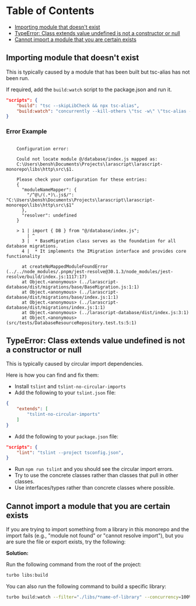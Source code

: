 # Table of Contents

- [Importing module that doesn't exist](#importing-module-that-doesnt-exist)
- [TypeError: Class extends value undefined is not a constructor or null](#typeerror-class-extends-value-undefined-is-not-a-constructor-or-null)
- [Cannot import a module that you are certain exists](#cannot-import-a-module-that-you-are-certain-exists)

## Importing module that doesn't exist

This is typically caused by a module that has been built but tsc-alias has not been run.

If required, add the `build:watch` script to the package.json and run it.

```json
"scripts": {
    "build": "tsc --skipLibCheck && npx tsc-alias",
    "build:watch": "concurrently --kill-others \"tsc -w\" \"tsc-alias -w\"",
}
```

### Error Example

```
                                                                                                       
    Configuration error:

    Could not locate module @/database/index.js mapped as:
    C:\Users\bensh\Documents\Projects\larascript\larascript-monorepo\libs\http\src\$1.

    Please check your configuration for these entries:
    {
      "moduleNameMapper": {
        "/^@\/(.*)\.js$/": "C:\Users\bensh\Documents\Projects\larascript\larascript-monorepo\libs\http\src\$1"
      },
      "resolver": undefined
    }

    > 1 | import { DB } from "@/database/index.js";
        | ^
      3 |  * BaseMigration class serves as the foundation for all database migrations.
      4 |  * It implements the IMigration interface and provides core functionality

      at createNoMappedModuleFoundError (../../node_modules/.pnpm/jest-resolve@30.1.3/node_modules/jest-resolve/build/index.js:1117:17)
      at Object.<anonymous> (../larascript-database/dist/migrations/base/BaseMigration.js:1:1)
      at Object.<anonymous> (../larascript-database/dist/migrations/base/index.js:1:1)
      at Object.<anonymous> (../larascript-database/dist/migrations/index.js:1:1)
      at Object.<anonymous> (../larascript-database/dist/index.js:3:1)
      at Object.<anonymous> (src/tests/DatabaseResourceRepository.test.ts:5:1)

```

## TypeError: Class extends value undefined is not a constructor or null

This is typically caused by circular import dependencies.

Here is how you can find and fix them:

- Install `tslint` and `tslint-no-circular-imports`
- Add the following to your `tslint.json` file:

```json
{
    "extends": [
        "tslint-no-circular-imports"
    ]
}
```

- Add the following to your `package.json` file:

```json
"scripts": {
    "lint": "tslint --project tsconfig.json",
}
```

- Run `npm run tslint` and you should see the circular import errors.
- Try to use the concrete classes rather than classes that pull in other classes.
- Use interfaces/types rather than concrete classes where possible.

## Cannot import a module that you are certain exists

If you are trying to import something from a library in this monorepo and the import fails (e.g., "module not found" or "cannot resolve import"), but you are sure the file or export exists, try the following:

**Solution:**  

Run the following command from the root of the project:
```bash
turbo libs:build
```

You can also run the following command to build a specific library:
```bash
turbo build:watch --filter="./libs/*name-of-library" --concurrency=100%
```